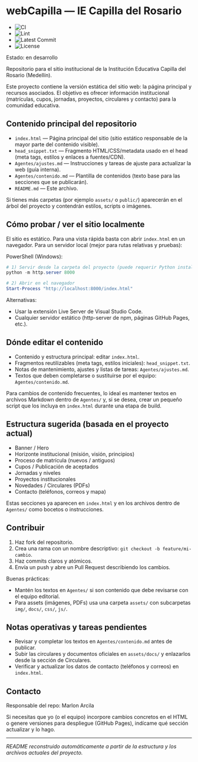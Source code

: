 ﻿# webCapilla — IE Capilla del Rosario

<!-- Badges -->

- ![CI](https://img.shields.io/github/actions/workflow/status/MarlonMedellin/webCapilla/.github/workflows/ci.yml?branch=main&label=CI&logo=github)
- ![Lint](https://img.shields.io/github/actions/workflow/status/MarlonMedellin/webCapilla/.github/workflows/ci.yml?branch=main&label=Lint&logo=github)
- ![Latest Commit](https://img.shields.io/github/commit-activity/m/MarlonMedellin/webCapilla)
- ![License](https://img.shields.io/github/license/MarlonMedellin/webCapilla)

Estado: en desarrollo

Repositorio para el sitio institucional de la Institución Educativa Capilla del Rosario (Medellín).

Este proyecto contiene la versión estática del sitio web: la página principal y recursos asociados. El objetivo es ofrecer información institucional (matrículas, cupos, jornadas, proyectos, circulares y contacto) para la comunidad educativa.

## Contenido principal del repositorio

- `index.html` — Página principal del sitio (sitio estático responsable de la mayor parte del contenido visible).
- `head_snippet.txt` — Fragmento HTML/CSS/metadata usado en el head (meta tags, estilos y enlaces a fuentes/CDN).
- `Agentes/ajustes.md` — Instrucciones y tareas de ajuste para actualizar la web (guía interna).
- `Agentes/contenido.md` — Plantilla de contenidos (texto base para las secciones que se publicarán).
- `README.md` — Este archivo.

Si tienes más carpetas (por ejemplo `assets/` o `public/`) aparecerán en el árbol del proyecto y contendrán estilos, scripts o imágenes.

## Cómo probar / ver el sitio localmente

El sitio es estático. Para una vista rápida basta con abrir `index.html` en un navegador. Para un servidor local (mejor para rutas relativas y pruebas):

PowerShell (Windows):

```powershell
# 1) Servir desde la carpeta del proyecto (puede requerir Python instalado)
python -m http.server 8000

# 2) Abrir en el navegador
Start-Process "http://localhost:8000/index.html"
```

Alternativas:

- Usar la extensión Live Server de Visual Studio Code.
- Cualquier servidor estático (http-server de npm, páginas GitHub Pages, etc.).

## Dónde editar el contenido

- Contenido y estructura principal: editar `index.html`.
- Fragmentos reutilizables (meta tags, estilos iniciales): `head_snippet.txt`.
- Notas de mantenimiento, ajustes y listas de tareas: `Agentes/ajustes.md`.
- Textos que deben completarse o sustituirse por el equipo: `Agentes/contenido.md`.

Para cambios de contenido frecuentes, lo ideal es mantener textos en archivos Markdown dentro de `Agentes/` y, si se desea, crear un pequeño script que los incluya en `index.html` durante una etapa de build.

## Estructura sugerida (basada en el proyecto actual)

- Banner / Hero
- Horizonte institucional (misión, visión, principios)
- Proceso de matrícula (nuevos / antiguos)
- Cupos / Publicación de aceptados
- Jornadas y niveles
- Proyectos institucionales
- Novedades / Circulares (PDFs)
- Contacto (teléfonos, correos y mapa)

Estas secciones ya aparecen en `index.html` y en los archivos dentro de `Agentes/` como bocetos o instrucciones.

## Contribuir

1. Haz fork del repositorio.
2. Crea una rama con un nombre descriptivo: `git checkout -b feature/mi-cambio`.
3. Haz commits claros y atómicos.
4. Envía un push y abre un Pull Request describiendo los cambios.

Buenas prácticas:

- Mantén los textos en `Agentes/` si son contenido que debe revisarse con el equipo editorial.
- Para assets (imágenes, PDFs) usa una carpeta `assets/` con subcarpetas `img/`, `docs/`, `css/`, `js/`.

## Notas operativas y tareas pendientes

- Revisar y completar los textos en `Agentes/contenido.md` antes de publicar.
- Subir las circulares y documentos oficiales en `assets/docs/` y enlazarlos desde la sección de Circulares.
- Verificar y actualizar los datos de contacto (teléfonos y correos) en `index.html`.

## Contacto

Responsable del repo: Marlon Arcila

Si necesitas que yo (o el equipo) incorpore cambios concretos en el HTML o genere versiones para despliegue (GitHub Pages), indícame qué sección actualizar y lo hago.

---

_README reconstruido automáticamente a partir de la estructura y los archivos actuales del proyecto._
